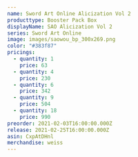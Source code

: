 ```yaml
---
name: Sword Art Online Alicization Vol 2
producttype: Booster Pack Box
displayName: SAO Alicization Vol 2
series: Sword Art Online
image: images/saowou_bp_300x269.png
color: "#383f87"
pricings:
  - quantity: 1
    price: 63
  - quantity: 4
    price: 230
  - quantity: 6
    price: 342
  - quantity: 9
    price: 504
  - quantity: 18
    price: 990
preorder: 2021-02-03T16:00:00.000Z
release: 2021-02-25T16:00:00.000Z
asin: CxpAtDHnl
merchandise: weiss
---
```

